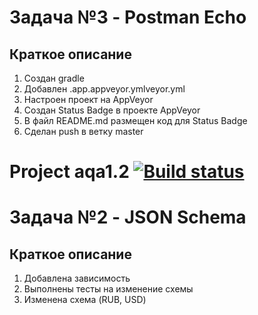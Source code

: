 # Задача №3 - Postman Echo

## Краткое описание

1. Создан gradle
2. Добавлен .app.appveyor.ymlveyor.yml
3. Настроен проект на AppVeyor
4. Создан Status Badge в проекте AppVeyor 
5. В файл README.md размещен код для Status Badge
6. Сделан push в ветку master

# Project aqa1.2 [![Build status](https://ci.appveyor.com/api/projects/status/dt6vlagtydp3528h/branch/master?svg=true)](https://ci.appveyor.com/project/pava-14/aqa1-2/branch/master)

# Задача №2 - JSON Schema

## Краткое описание

1. Добавлена зависимость
2. Выполнены тесты на изменение схемы
3. Изменена схема (RUB, USD)
